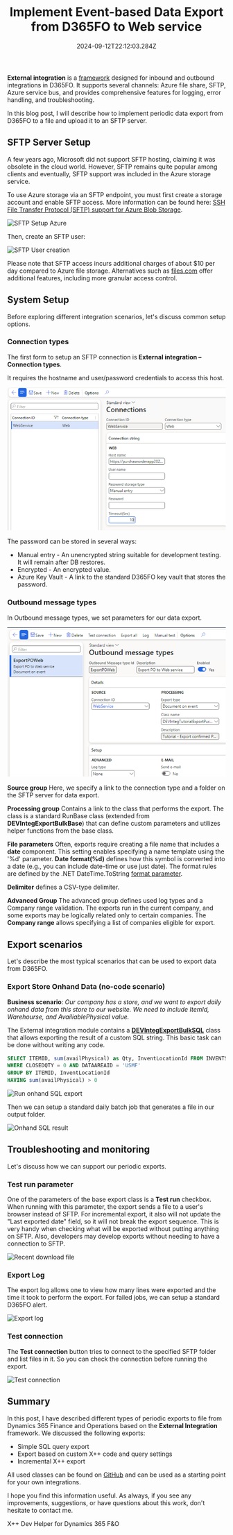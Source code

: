 ﻿---
title: "Implement Event-based Data Export from D365FO to Web service"
date: "2024-09-12T22:12:03.284Z"
tags: ["Integration", "XppDEVTutorial"]
path: "/integration-outboundweb"
featuredImage: "./logo.png"
excerpt: "This blog post describes how to implement various scenarios for periodic data export from D365FO to a file and uploading it to SFTP server."
---

**External integration** is a [framework](https://github.com/TrudAX/XppTools?tab=readme-ov-file#devexternalintegration-submodel) designed for inbound and outbound integrations in D365FO. It supports several channels: Azure file share, SFTP, Azure service bus, and provides comprehensive features for logging, error handling, and troubleshooting.

In this blog post, I will describe how to implement periodic data export from D365FO to a file and upload it to an SFTP server.

## SFTP Server Setup

A few years ago, Microsoft did not support SFTP hosting, claiming it was obsolete in the cloud world. However, SFTP remains quite popular among clients and eventually, SFTP support was included in the Azure storage service.

To use Azure storage via an SFTP endpoint, you must first create a storage account and enable SFTP access. More information can be found here: [SSH File Transfer Protocol (SFTP) support for Azure Blob Storage](https://learn.microsoft.com/en-us/azure/storage/blobs/secure-file-transfer-protocol-support).

![SFTP Setup Azure](SFTPSetup.png)

Then, create an SFTP user:

![SFTP User creation](SFPTSetup2.png)

Please note that SFTP access incurs additional charges of about $10 per day compared to Azure file storage. Alternatives such as [files.com](https://files.com) offer additional features, including more granular access control.



## System Setup

Before exploring different integration scenarios, let's discuss common setup options.

### Connection types

The first form to setup an SFTP connection is **External integration – Connection types**.

It requires the hostname and user/password credentials to access this host.

![Connection types](ConnectionTypes.png)

The password can be stored in several ways:

- Manual entry - An unencrypted string suitable for development testing. It will remain after DB restores.
- Encrypted - An encrypted value.
- Azure Key Vault - A link to the standard D365FO key vault that stores the password.

### Outbound message types

In Outbound message types, we set parameters for our data export.

![Outbound message types](MessageTypeForm.png)

**Source group**
Here, we specify a link to the connection type and a folder on the SFTP server for data export.

**Processing group**
Contains a link to the class that performs the export. The class is a standard RunBase class (extended from **DEVIntegExportBulkBase**) that can define custom parameters and utilizes helper functions from the base class.

**File parameters**
Often, exports require creating a file name that includes a **date** component. This setting enables specifying a name template using the '%d' parameter. **Date format(%d)** defines how this symbol is converted into a date (e.g., you can include date-time or use just date). The format rules are defined by the .NET DateTime.ToString [format parameter](https://learn.microsoft.com/en-us/dotnet/api/system.datetime.tostring?view=net-7.0#system-datetime-tostring(system-string)).

**Delimiter** defines a CSV-type delimiter.

**Advanced Group**
The advanced group defines used log types and a Company range validation. The exports run in the current company, and some exports may be logically related only to certain companies. The **Company range** allows specifying a list of companies eligible for export.

## Export scenarios

Let's describe the most typical scenarios that can be used to export data from D365FO.

### Export Store Onhand Data (no-code scenario)

**Business scenario**: *Our company has a store, and we want to export daily onhand data from this store to our website. We need to include ItemId, Warehourse, and AvailiablePhysical value.*

The External integration module contains a **[DEVIntegExportBulkSQL](https://github.com/TrudAX/XppTools/blob/master/DEVTutorial/DEVExternalIntegration/AxClass/DEVIntegExportBulkSQL.xml)** class that allows exporting the result of a custom SQL string. This basic task can be done without writing any code.

```SQL
SELECT ITEMID, sum(availPhysical) as Qty, InventLocationId FROM INVENTSUM
WHERE CLOSEDQTY = 0 AND DATAAREAID = 'USMF' 
GROUP BY ITEMID, InventLocationId
HAVING sum(availPhysical) > 0
```

![Run onhand SQL export](OnhandSQLRun.png)

Then we can setup a standard daily batch job that generates a file in our output folder.

![Onhand SQL result](OnhandSQLResult.png)



## Troubleshooting and monitoring

Let's discuss how we can support our periodic exports.

### Test run parameter

One of the parameters of the base export class is a **Test run** checkbox. When running with this parameter, the export sends a file to a user's browser instead of SFTP. For incremental export, it also will not update the "Last exported date" field, so it will not break the export sequence. This is very handy when checking what will be exported without putting anything on SFTP. Also, developers may develop exports without needing to have a connection to SFTP.

![Recent download file](RecentDownloadFile.png)

### Export Log

The export log allows one to view how many lines were exported and the time it took to perform the export. For failed jobs, we can setup a standard D365FO alert.

![Export log](ExportLog2.png)

### Test connection

The **Test connection** button tries to connect to the specified SFTP folder and list files in it. So you can check the connection before running the export.

![Test connection](TestConnection.png)

## Summary

In this post, I have described different types of periodic exports to file from Dynamics 365 Finance and Operations based on the **External Integration** framework. We discussed the following exports:

- Simple SQL query export
- Export based on custom X++ code and query settings
- Incremental X++ export

All used classes can be found on [GitHub](https://github.com/TrudAX/XppTools/tree/master/DEVTutorial/DEVExternalIntegrationSamples) and can be used as a starting point for your own integrations.

I hope you find this information useful. As always, if you see any improvements, suggestions, or have questions about this work, don't hesitate to contact me.



X++ Dev Helper for Dynamics 365 F&O
